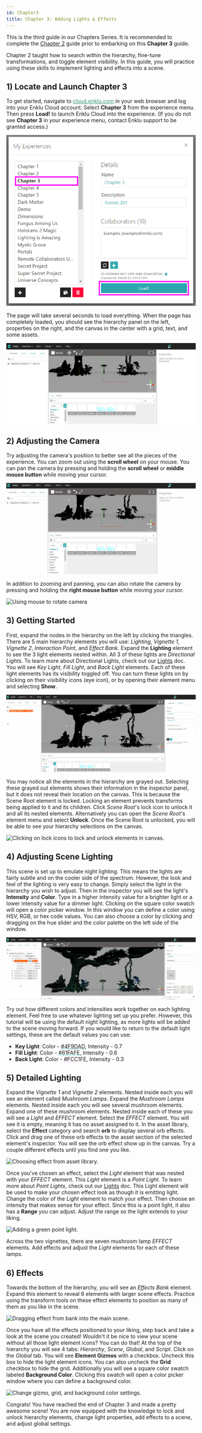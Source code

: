 ```yaml
---
id: Chapter3
title: Chapter 3: Adding Lights & Effects
---
```


This is the third guide in our Chapters Series. It is recommended to complete the [Chapter 2](/docs/ChaptersSeries/Chapter2) guide prior to embarking on this **Chapter 3** guide.

Chapter 2 taught how to search within the hierarchy, fine-tune transformations, and toggle element visibility. In this guide, you will practice using these skills to implement lighting and effects into a scene.

## 1) Locate and Launch Chapter 3

To get started, navigate to <a style="color:#35947c" href="https://cloud.enklu.com/" target="\_blank"><u>cloud.enklu.com</u></a> in your web browser and log into your Enklu Cloud account. Select **Chapter 3** from the experience menu. Then press **Load!** to launch Enklu Cloud into the experience. (If you do not see **Chapter 3** in your experience menu, contact Enklu support to be granted access.)

![List of experiences with name, description, and load button.](/img/product/Chapter3_MyExperiences.png)

The page will take several seconds to load everything. When the page has completely loaded, you should see the hierarchy panel on the left, properties on the right, and the canvas in the center with a grid, text, and some assets.

![Web Editor interface with Chapter 3 scene loaded on canvas.](/img/product/Chapter3_Main.png)

## 2) Adjusting the Camera

Try adjusting the camera's position to better see all the pieces of the experience. You can zoom out using the **scroll wheel** on your mouse. You can pan the camera by pressing and holding the **scroll wheel** or **middle mouse button** while moving your cursor.

![Using mouse to move camera around](/img/product/Chapter3_AdjustCamera.gif)

In addition to zooming and panning, you can also rotate the camera by pressing and holding the **right mouse button** while moving your cursor.

![Using mouse to rotate camera](/img/product/Chapter3_CameraRotate.gif)

## 3) Getting Started

First, expand the nodes in the hierarchy on the left by clicking the triangles. There are 5 main hierarchy elements you will use: *Lighting*, *Vignette 1*, *Vignette 2*, *Interaction Point*, and *Effect Bank*. Expand the **Lighting** element to see the 3 light elements nested within. All 3 of these lights are *Directional Lights*. To learn more about Directional Lights, check out our [Lights](/docs/WebEditorBasics/Lights#directional-lights) doc. You will see *Key Light*, *Fill Light*, and *Back Light* elements. Each of these light elements has its visibility toggled off. You can turn these lights on by clicking on their visibility icons (eye icon), or by opening their element menu and selecting **Show**.

![Clicking on visibility icons to show and hide elements in canvas.](/img/product/Chapter3_HierarchyVisibility.gif)

You may notice all the elements in the hierarchy are grayed out. Selecting these grayed out elements shows their information in the inspector panel, but it does not reveal their location on the canvas. This is because the Scene Root element is locked. Locking an element prevents transforms being applied to it and its children. Click *Scene Root*'s lock icon to unlock it and all its nested elements. Alternatively you can open the *Scene Root*'s element menu and select **Unlock**. Once the Scene Root is unlocked, you will be able to see your hierarchy selections on the canvas.

![Clicking on lock icons to lock and unlock elements in canvas.](/img/product/Chapter3_HierarchyUnlock.gif)

## 4) Adjusting Scene Lighting

This scene is set up to emulate night lighting. This means the lights are fairly subtle and on the cooler side of the spectrum. However, the look and feel of the lighting is very easy to change. Simply select the light in the hierarchy you wish to adjust. Then in the inspector you will see the light's **Intensity** and **Color**. Type in a higher intensity value for a brighter light or a lower intensity value for a dimmer light. Clicking on the square color swatch will open a color picker window. In this window you can define a color using HSV, RGB, or hex code values. You can also choose a color by clicking and dragging on the hue slider and the color palette on the left side of the window.

![Choosing yellow color lights makes the scene lighting yellow.](/img/product/Chapter3_LightColor.gif)

Try out how different colors and intensities work together on each lighting element. Feel free to use whatever lighting set up you prefer. However, this tutorial will be using the default night lighting, as more lights will be added to the scene moving forward. If you would like to return to the default light settings, these are the default values you can use:

- **Key Light**: Color - <span style="text-decoration: underline #4F9DAD !important;">#4F9DAD</span>, Intensity - 0.7
- **Fill Light**: Color - <span style="text-decoration: underline #61FAFE !important;">#61FAFE</span>, Intensity - 0.6
- **Back Light**: Color - <span style="text-decoration: underline #FCC1FE !important;">#FCC1FE</span>, Intensity - 0.3

## 5) Detailed Lighting

Expand the *Vignette 1* and *Vignette 2* elements. Nested inside each you will see an element called *Mushroom Lamps*. Expand the *Mushroom Lamps* elements. Nested inside each you will see several mushroom elements. Expand one of these mushroom elements. Nested inside each of these you will see a *Light* and *EFFECT* element. Select the *EFFECT* element. You will see it is empty, meaning it has no asset assigned to it. In the asset library, select the **Effect** category and search **orb** to display several orb effects. Click and drag one of these orb effects to the asset section of the selected element's inspector. You will see the orb effect show up in the canvas. Try a couple different effects until you find one you like.

![Choosing effect from asset library.](/img/product/Chapter3_AssetEffect.gif)

Once you've chosen an effect, select the *Light* element that was nested with your *EFFECT* element. This *Light* element is a *Point Light*. To learn more about *Point Lights*, check out our [Lights](/docs/WebEditorBasics/Lights#point-lights) doc. This Light element will be used to make your chosen effect look as though it is emitting light. Change the color of the *Light* element to match your effect. Then choose an intensity that makes sense for your effect. Since this is a point light, it also has a **Range** you can adjust. Adjust the range so the light extends to your liking.

![Adding a green point light.](/img/product/Chapter3_LightEffect.gif)

Across the two vignettes, there are seven mushroom lamp *EFFECT* elements. Add effects and adjust the *Light* elements for each of these lamps.


## 6) Effects

Towards the bottom of the hierarchy, you will see an *Effects Bank* element. Expand this element to reveal 6 elements with larger scene effects. Practice using the transform tools on these effect elements to position as many of them as you like in the scene.

![Dragging effect from bank into the main scene.](/img/product/Chapter3_EffectBank.gif)

Once you have all the effects positioned to your liking, step back and take a look at the scene you created! Wouldn't it be nice to view your scene without all those light element icons? You can do that! At the top of the hierarchy you will see 4 tabs: *Hierarchy*, *Scene*, *Global*, and *Script*. Click on the *Global* tab. You will see **Element Gizmos** with a checkbox. Uncheck this box to hide the light element icons. You can also uncheck the **Grid** checkbox to hide the grid. Additionally you will see a square color swatch labeled **Background Color**. Clicking this swatch will open a color picker window where you can define a background color.

![Change gizmo, grid, and background color settings.](/img/product/Chapter3_FinalScene.gif)

Congrats! You have reached the end of Chapter 3 and made a pretty awesome scene! You are now equipped with the knowledge to lock and unlock hierarchy elements, change light properties, add effects to a scene, and adjust global settings.
